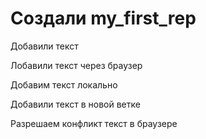 # Создали my_first_rep


Добавили текст

Лобавили текст через браузер


Добавим текст локально

Добавили текст в новой ветке

Разрешаем конфликт текст в браузере

